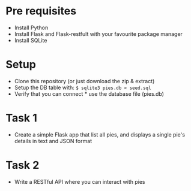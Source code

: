 # Pre requisites

* Install Python
* Install Flask and Flask-restfult with your favourite package manager
* Install SQLite

# Setup

* Clone this repository (or just download the zip & extract)
* Setup the DB table with:
`$ sqlite3 pies.db < seed.sql`
* Verify that you can connect * use the database file (pies.db)

# Task 1

* Create a simple Flask app that list all pies, and displays a single pie's details in text and JSON format

# Task 2

* Write a RESTful API where you can interact with pies
